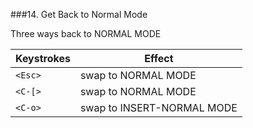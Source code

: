 ###14. Get Back to Normal Mode

Three ways back to NORMAL MODE

|Keystrokes | Effect |
|-----------|--------|
| `<Esc>`   | swap to NORMAL MODE|
| `<C-[>`   | swap to NORMAL MODE|
| `<C-o>`   | swap to INSERT-NORMAL MODE|
